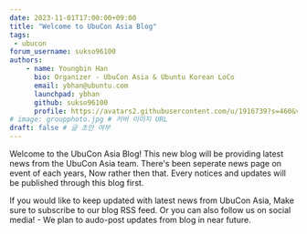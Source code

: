 ```yaml
---
date: 2023-11-01T17:00:00+09:00
title: "Welcome to UbuCon Asia Blog"
tags:
 - ubucon
forum_username: sukso96100
authors:
    - name: Youngbin Han
      bio: Organizer - UbuCon Asia & Ubuntu Korean LoCo
      email: ybhan@ubuntu.com
      launchpad: ybhan
      github: sukso96100
      profile: https://avatars2.githubusercontent.com/u/1916739?s=460&v=4
# image: groupphoto.jpg # 커버 이미지 URL
draft: false # 글 초안 여부
---
```


Welcome to the UbuCon Asia Blog! This new blog will be providing latest news from the UbuCon Asia team.
There's been seperate news page on event of each years, Now rather then that. Every notices and updates will be published through this blog first.

If you would like to keep updated with latest news from UbuCon Asia, Make sure to subscribe to our blog RSS feed.
Or you can also follow us on social media! - We plan to audo-post updates from blog in near future.